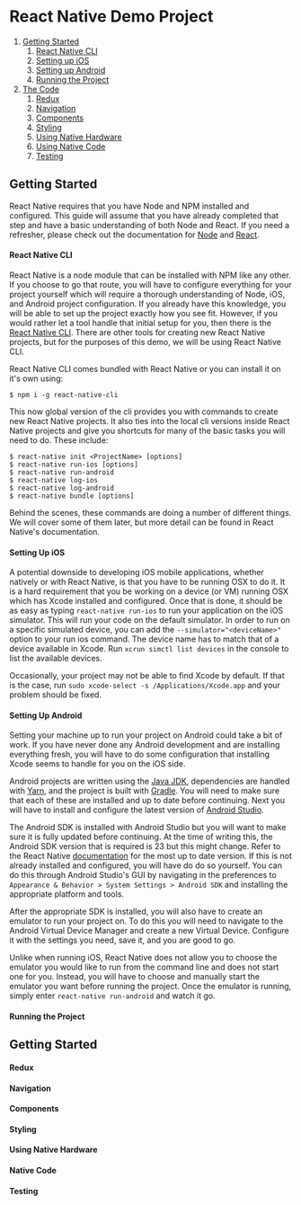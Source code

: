 # React Native Demo Project


  1. [Getting Started](#getting-started)
      1. [React Native CLI](#react-native-cli)
      2. [Setting up iOS](#setting-up-ios)
      3. [Setting up Android](#setting-up-android)
      4. [Running the Project](#running-project)
  2. [The Code](#the-code)
      1. [Redux](#redux)
      2. [Navigation](#navigation)
      3. [Components](#components)
      4. [Styling](#styling)
      5. [Using Native Hardware](#native-hardware)
      6. [Using Native Code](#native-code)
      7. [Testing](#testing)


## <a id="getting-started"></a>Getting Started

React Native requires that you have Node and NPM installed and configured. This guide will assume that you have already completed that step and have a basic understanding of both Node and React. If you need a refresher, please check out the documentation for [Node](https://nodejs.org/en/) and [React](https://reactjs.org/).

#### <a id="react-native-cli"></a>React Native CLI

React Native is a node module that can be installed with NPM like any other. If you choose to go that route, you will have to configure everything for your project yourself which will require a thorough understanding of Node, iOS, and Android project configuration. If you already have this knowledge, you will be able to set up the project exactly how you see fit. However, if you would rather let a tool handle that initial setup for you, then there is the [React Native CLI](https://www.npmjs.com/package/react-native-cli). There are other tools for creating new React Native projects, but for the purposes of this demo, we will be using React Native CLI.

React Native CLI comes bundled with React Native or you can install it on it's own using:

    $ npm i -g react-native-cli

This now global version of the cli provides you with commands to create new React Native projects. It also ties into the local cli versions inside React Native projects and give you shortcuts for many of the basic tasks you will need to do. These include:

    $ react-native init <ProjectName> [options]
    $ react-native run-ios [options]
    $ react-native run-android
    $ react-native log-ios
    $ react-native log-android
    $ react-native bundle [options]

Behind the scenes, these commands are doing a number of different things. We will cover some of them later, but more detail can be found in React Native's documentation.


#### <a id="setting-up-ios"></a>Setting Up iOS

A potential downside to developing iOS mobile applications, whether natively or with React Native, is that you have to be running OSX to do it. It is a hard requirement that you be working on a device (or VM) running OSX which has Xcode installed and configured. Once that is done, it should be as easy as typing `react-native run-ios` to run your application on the iOS simulator. This will run your code on the default simulator. In order to run on a specific simulated device, you can add the `--simulator="<deviceName>"` option to your run ios command. The device name has to match that of a device available in Xcode. Run `xcrun simctl list devices` in the console to list the available devices.

Occasionally, your project may not be able to find Xcode by default. If that is the case, run `sudo xcode-select -s /Applications/Xcode.app` and your problem should be fixed.

#### <a id="setting-up-android"></a>Setting Up Android

Setting your machine up to run your project on Android could take a bit of work. If you have never done any Android development and are installing everything fresh, you will have to do some configuration that installing Xcode seems to handle for you on the iOS side.

Android projects are written using the [Java JDK](https://java.com/en/), dependencies are handled with [Yarn](https://yarnpkg.com/en/), and the project is built with [Gradle](https://gradle.org/). You will need to make sure that each of these are installed and up to date before continuing. Next you will have to install and configure the latest version of [Android Studio](https://developer.android.com/studio/index.html).

The Android SDK is installed with Android Studio but you will want to make sure it is fully updated before continuing. At the time of writing this, the Android SDK version that is required is 23 but this might change. Refer to the React Native [documentation](https://facebook.github.io/react-native/docs/android-building-from-source.html) for the most up to date version. If this is not already installed and configured, you will have do do so yourself. You can do this through Android Studio's GUI by navigating in the preferences to `Appearance & Behavior > System Settings > Android SDK` and installing the appropriate platform and tools.

After the appropriate SDK is installed, you will also have to create an emulator to run your project on. To do this you will need to navigate to the Android Virtual Device Manager and create a new Virtual Device. Configure it with the settings you need, save it, and you are good to go.

Unlike when running iOS, React Native does not allow you to choose the emulator you would like to run from the command line and does not start one for you. Instead, you will have to choose and manually start the emulator you want before running the project. Once the emulator is running, simply enter `react-native run-android` and watch it go.

#### <a id="running-project"></a>Running the Project


## <a id="getting-started"></a>Getting Started

#### <a id="redux"></a>Redux
#### <a id="navigation"></a>Navigation
#### <a id="components"></a>Components
#### <a id="styling"></a>Styling
#### <a id="native-hardware"></a>Using Native Hardware
#### <a id="native-code"></a>Native Code
#### <a id="testing"></a>Testing

